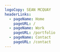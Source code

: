 ```yaml
---
logoCopy: SEAN MCQUAY
headerLinks:
  - pageName: Home
    pageURL: /
  - pageName: Work
    pageURL: /portfolio
  - pageName: Contact
    pageURL: /contact
---
```


